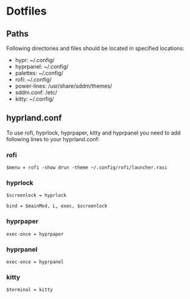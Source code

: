 # Dotfiles
## Paths
Following directories and files should be located in specified locations:
- hypr: ~/.config/
- hyprpanel: ~/.config/
- palettes: ~/.config/
- rofi: ~/.config/
- power-lines: /usr/share/sddm/themes/
- sddm.conf: /etc/
- kitty: ~/.config/
## hyprland.conf
To use rofi, hyprlock, hyprpaper, kitty and hyprpanel you need to add following lines to your hyprland.conf:
### rofi
```
$menu = rofi -show drun -theme ~/.config/rofi/launcher.rasi
```
### hyprlock
```
$screenlock = hyprlock

bind = $mainMod, L, exec, $screenlock
```
### hyprpaper
```
exec-once = hyprpaper
```
### hyprpanel
```
exec-once = hyprpanel
```
### kitty
```
$terminal = kitty
```
